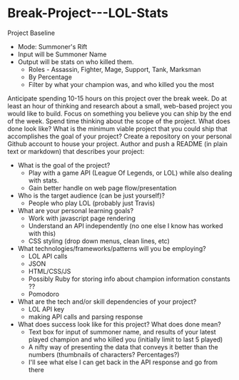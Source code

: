 # Break-Project---LOL-Stats

Project Baseline

* Mode: Summoner's Rift
* Input will be Summoner Name
* Output will be stats on who killed them.
  * Roles - Assassin, Fighter, Mage, Support, Tank, Marksman
  * By Percentage
  * Filter by what your champion was, and who killed you the most  


Anticipate spending 10-15 hours on this project over the break week.
Do at least an hour of thinking and research about a small, web-based project you would like to build. Focus on something you believe you can ship by the end of the week.
Spend time thinking about the scope of the project. What does done look like? What is the minimum viable project that you could ship that accomplishes the goal of your project?
Create a repository on your personal Github account to house your project.
Author and push a README (in plain text or markdown) that describes your project:

- What is the goal of the project?
  * Play with a game API (League Of Legends, or LOL) while also dealing with stats.
  * Gain better handle on web page flow/presentation  
- Who is the target audience (can be just yourself)?
  * People who play LOL (probably just Travis)  
- What are your personal learning goals?
  * Work with javascript page rendering
  * Understand an API independently (no one else I know has worked with this)
  * CSS styling (drop down menus, clean lines, etc)  
- What technologies/frameworks/patterns will you be employing?
  * LOL API calls
  * JSON
  * HTML/CSS/JS
  * Possibly Ruby for storing info about champion information constants ??
  * Pomodoro  
- What are the tech and/or skill dependencies of your project?
  * LOL API key
  * making API calls and parsing response  
- What does success look like for this project? What does done mean?
  * Text box for input of summoner name, and results of your latest played champion and who killed you (initially limit to last 5 played)
  * A nifty way of presenting the data that conveys it better than the numbers (thumbnails of characters? Percentages?)
  * I'll see what else I can get back in the API response and go from there  
